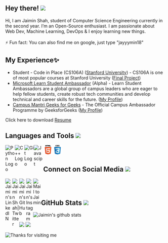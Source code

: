 <h2>Hey there! <img src="https://media.giphy.com/media/hvRJCLFzcasrR4ia7z/giphy.gif" width="25px"></h2>
Hi, I am Jaimin Shah, student of Computer Science Engineering currently in the second year. I’m an Open-Source enthusiast. I am passionate about Web Dev, Machine Learning, DevOps & I enjoy learning new things.
<br>
<br>
⚡ Fun fact: You can also find me on google, just type "jayyymin18"
<br>
<h2>My Experience✨</h2>

- Student - Code in Place (CS106A) ([Stanford University](https://codeinplace.stanford.edu)) - CS106A is one of most popular courses at Stanford University ([Final Project](https://codeinplace.stanford.edu/2021/showcase/306))
- [Microsoft Learn Student Ambassador](https://studentambassadors.microsoft.com) (Alpha) - Learn Student Ambassadors are a global group of campus leaders who are eager to help fellow students, create robust tech communities and develop technical and career skills for the future. ([My Profile](https://studentambassadors.microsoft.com/en-US/profile/112203))
- [Campus Mantri Geeks for Geeks](https://www.geeksforgeeks.org/campus-ambassador-know-more/) - The Official Campus Ambassador Programme by GeeksforGeeks ([My Profile](https://auth.geeksforgeeks.org/user/jayyymin18/practice/))

Click here to download [Resume](https://drive.google.com/file/d/1LA31DWmxCLeozwzK2vcjDqhC6ZZrp4bt/view?usp=sharing)
<h2>Languages and Tools <img src="https://camo.githubusercontent.com/beb64ff21c883e318e4f5db5231c2ba4175705bea1c9249e82a41ab375db4f75/68747470733a2f2f6d65646961322e67697068792e636f6d2f6d656469612f51737347456d706b79454f684243623765312f67697068792e6769663f6369643d656366303565343761306e336769316266716e74716d6f62386739616964316f796a327772336473336d67373030626c267269643d67697068792e676966" width="50px"> </h2>
<a>
  <img align="left" title="Python" alt="Python Logo" width="30px" src="https://upload.wikimedia.org/wikipedia/commons/c/c3/Python-logo-notext.svg" />
</a>
<a>
  <img align="left" title="C++" alt="C++ Logo" width="30px" src="https://upload.wikimedia.org/wikipedia/commons/1/18/ISO_C%2B%2B_Logo.svg" />
</a>
<a>
  <img align="left" title="Git" alt="Git Logo" width="30px" src="https://upload.wikimedia.org/wikipedia/commons/3/3f/Git_icon.svg" />
</a>
<a> 
  <img align="left" title="Javascript" img src="https://camo.githubusercontent.com/6b457452bb92078e3c886e97fdede78beb3d05d931cfd516942e91b26c6c283c/68747470733a2f2f63646e2e7261776769742e636f6d2f7a656b652f6a6176617363726970742d79656c6c6f772f6d61737465722f6c6f676f2e737667" alt="Javascipt" width="30px"/> 
</a>
<a> 
  <img align="left" title="HTML5" img src="https://raw.githubusercontent.com/devicons/devicon/master/icons/html5/html5-original-wordmark.svg" alt="html5" width="30px"/>
</a>
<a> 
  <img align="left" title="CSS" img src="https://raw.githubusercontent.com/devicons/devicon/master/icons/css3/css3-original-wordmark.svg" alt="css3" width="30px"/> 
</a>
<br>

<br>
<h2>Connect on Social Media <img src="https://media4.giphy.com/media/3tLfKrc4pLWiTkAAph/giphy.gif?cid=6c09b952f5154cce3ebeac8cbd2a15f3a159d87bc8fe5957&rid=giphy.gif&ct=s" width="50px"> </h2>
<a href="https://www.linkedin.com/in/jayyymin18/">
  <img align="left" alt="Jaimin's LinkedIN" title="LinkedIN" width="22px" src="https://raw.githubusercontent.com/peterthehan/peterthehan/master/assets/linkedin.svg" />
</a>
<a href="https://twitter.com/jayyymin18">
  <img align="left" alt="Jaimin Shah| Twitter" title="Twitter" width="22px" src="https://raw.githubusercontent.com/peterthehan/peterthehan/master/assets/twitter.svg" />
</a>
<a href="https://github.com/jayyymin18">
  <img align="left" alt="Jaimin's GitHub" title="GitHub" width="22px" src="https://upload.wikimedia.org/wikipedia/commons/9/91/Octicons-mark-github.svg" />
</a>
<a href="https://instagram.com/jayyymin18">
  <img align="left" alt="Jaimin's Instagram" title="Instagram" width="22px" src="https://upload.wikimedia.org/wikipedia/commons/e/e7/Instagram_logo_2016.svg">
</a>
<!--<a href="https://facebook.com/jayyymin18">
  <img align="left" alt="Jaimin's Facebook" title="Facebook" width="22px" src="https://raw.githubusercontent.com/peterthehan/peterthehan/master/assets/facebook.svg">
</a>-->
<a href="mailto:jaiminshah555@gmail.com">
  <img align="left" alt="Mail to Jaimin" title="Mail" width="25px" src="https://upload.wikimedia.org/wikipedia/commons/7/7e/Gmail_icon_%282020%29.svg" />
</a>
<br>

<br>
<h2>GitHub Stats <img src="https://camo.githubusercontent.com/1ecbe12a1569a272510c2e02dafe718838b736de234b1baf24bed9dc35dd6eb8/68747470733a2f2f7468656c696e6b6e65777370617065722e63612f696d616765732f61727469636c65732f566f6c756d655f33362f5370656369616c2f5f726573697a65642f6d6564696164656d2e706f6c6c732e4c617572614c616c6f6e64652e676966" width="50px"></h2>

![Jaimin's github stats](https://github-readme-stats.vercel.app/api?username=jayyymin18&show_icons=true&hide_border=true)
<br>

![](https://komarev.com/ghpvc/?username=jayyymin18&color=blue)
![](https://visitor-badge.glitch.me/badge?page_id=jayyymin18.jayyymin18)
<br>

<img height="120" alt="Thanks for visiting me" width="100%" src="https://raw.githubusercontent.com/BrunnerLivio/brunnerlivio/master/images/marquee.svg" />
<br />


<!--
**jayyymin18/jayyymin18** is a ✨ _special_ ✨ repository because its `README.md` (this file) appears on your GitHub profile.

Extra Buttons:
[![Linkedin: jayyymin18](https://img.shields.io/badge/-jayyymin18-blue?style=flat-square&logo=Linkedin&logoColor=white&link=https://www.linkedin.com/in/jayyymin18/)](https://www.linkedin.com/in/jayyymin18/)
[![Twitter: jayyymin18](https://img.shields.io/twitter/follow/jayyymin18?style=social)](https://twitter.com/jayyymin18)
[![GitHub jayyymin18](https://img.shields.io/github/followers/jayyymin18?label=follow&style=social)](https://github.com/jayyymin18)


Here are some ideas to get you started:

- 🔭 I’m currently working on ...
- 🌱 I’m currently learning ...
- 👯 I’m looking to collaborate on ...
- 🤔 I’m looking for help with ...
- 💬 Ask me about ...
- 📫 How to reach me: ...
- 😄 Pronouns: ...
- ⚡ Fun fact: ...
-->
